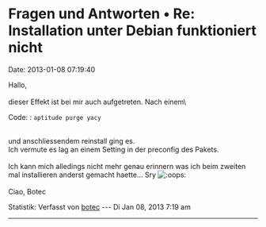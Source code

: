 Fragen und Antworten • Re: Installation unter Debian funktioniert nicht
=======================================================================

Date: 2013-01-08 07:19:40

Hallo,\
\
dieser Effekt ist bei mir auch aufgetreten. Nach einem\

Code: 
:   `aptitude purge yacy`

\
und anschliessendem reinstall ging es.\
Ich vermute es lag an einem Setting in der preconfig des Pakets.\
\
Ich kann mich alledings nicht mehr genau erinnern was ich beim zweiten
mal installieren anderst gemacht haette\... Sry
![:oops:](http://forum.yacy-websuche.de/images/smilies/icon_redface.gif "Embarrassed")\
\
Ciao, Botec

Statistik: Verfasst von
[botec](http://forum.yacy-websuche.de/memberlist.php?mode=viewprofile&u=259)
--- Di Jan 08, 2013 7:19 am

------------------------------------------------------------------------
